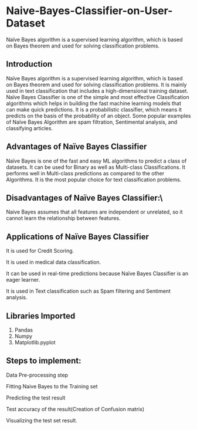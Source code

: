 # Naive-Bayes-Classifier-on-User-Dataset
Naïve Bayes algorithm is a supervised learning algorithm, which is based on Bayes theorem and used for solving classification problems.

## Introduction

Naïve Bayes algorithm is a supervised learning algorithm, which is based on Bayes theorem and used for solving classification problems.
It is mainly used in text classification that includes a high-dimensional training dataset.
Naïve Bayes Classifier is one of the simple and most effective Classification algorithms which helps in building the fast machine learning models that can make quick predictions.
It is a probabilistic classifier, which means it predicts on the basis of the probability of an object.
Some popular examples of Naïve Bayes Algorithm are spam filtration, Sentimental analysis, and classifying articles.

## Advantages of Naïve Bayes Classifier

Naïve Bayes is one of the fast and easy ML algorithms to predict a class of datasets.
It can be used for Binary as well as Multi-class Classifications.
It performs well in Multi-class predictions as compared to the other Algorithms.
It is the most popular choice for text classification problems.

## Disadvantages of Naïve Bayes Classifier:\

Naive Bayes assumes that all features are independent or unrelated, so it cannot learn the relationship between features.

## Applications of Naïve Bayes Classifier

It is used for Credit Scoring.

It is used in medical data classification.

It can be used in real-time predictions because Naïve Bayes Classifier is an eager learner.

It is used in Text classification such as Spam filtering and Sentiment analysis.


## Libraries Imported

1) Pandas
2) Numpy
3) Matplotlib.pyplot

## Steps to implement:
Data Pre-processing step

Fitting Naive Bayes to the Training set

Predicting the test result

Test accuracy of the result(Creation of Confusion matrix)

Visualizing the test set result.


